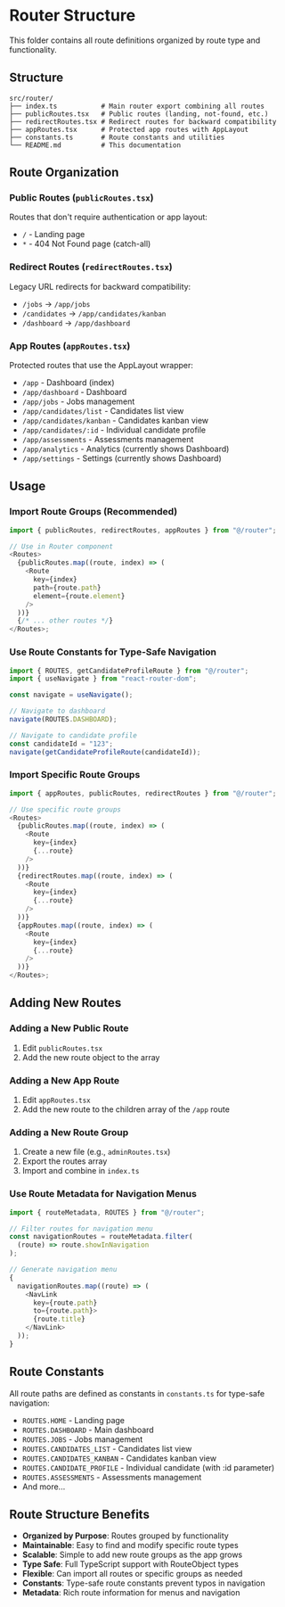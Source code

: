 # Router Structure

This folder contains all route definitions organized by route type and functionality.

## Structure

```
src/router/
├── index.ts           # Main router export combining all routes
├── publicRoutes.tsx   # Public routes (landing, not-found, etc.)
├── redirectRoutes.tsx # Redirect routes for backward compatibility
├── appRoutes.tsx      # Protected app routes with AppLayout
├── constants.ts       # Route constants and utilities
└── README.md          # This documentation
```

## Route Organization

### Public Routes (`publicRoutes.tsx`)

Routes that don't require authentication or app layout:

- `/` - Landing page
- `*` - 404 Not Found page (catch-all)

### Redirect Routes (`redirectRoutes.tsx`)

Legacy URL redirects for backward compatibility:

- `/jobs` → `/app/jobs`
- `/candidates` → `/app/candidates/kanban`
- `/dashboard` → `/app/dashboard`

### App Routes (`appRoutes.tsx`)

Protected routes that use the AppLayout wrapper:

- `/app` - Dashboard (index)
- `/app/dashboard` - Dashboard
- `/app/jobs` - Jobs management
- `/app/candidates/list` - Candidates list view
- `/app/candidates/kanban` - Candidates kanban view
- `/app/candidates/:id` - Individual candidate profile
- `/app/assessments` - Assessments management
- `/app/analytics` - Analytics (currently shows Dashboard)
- `/app/settings` - Settings (currently shows Dashboard)

## Usage

### Import Route Groups (Recommended)

```typescript
import { publicRoutes, redirectRoutes, appRoutes } from "@/router";

// Use in Router component
<Routes>
  {publicRoutes.map((route, index) => (
    <Route
      key={index}
      path={route.path}
      element={route.element}
    />
  ))}
  {/* ... other routes */}
</Routes>;
```

### Use Route Constants for Type-Safe Navigation

```typescript
import { ROUTES, getCandidateProfileRoute } from "@/router";
import { useNavigate } from "react-router-dom";

const navigate = useNavigate();

// Navigate to dashboard
navigate(ROUTES.DASHBOARD);

// Navigate to candidate profile
const candidateId = "123";
navigate(getCandidateProfileRoute(candidateId));
```

### Import Specific Route Groups

```typescript
import { appRoutes, publicRoutes, redirectRoutes } from "@/router";

// Use specific route groups
<Routes>
  {publicRoutes.map((route, index) => (
    <Route
      key={index}
      {...route}
    />
  ))}
  {redirectRoutes.map((route, index) => (
    <Route
      key={index}
      {...route}
    />
  ))}
  {appRoutes.map((route, index) => (
    <Route
      key={index}
      {...route}
    />
  ))}
</Routes>;
```

## Adding New Routes

### Adding a New Public Route

1. Edit `publicRoutes.tsx`
2. Add the new route object to the array

### Adding a New App Route

1. Edit `appRoutes.tsx`
2. Add the new route to the children array of the `/app` route

### Adding a New Route Group

1. Create a new file (e.g., `adminRoutes.tsx`)
2. Export the routes array
3. Import and combine in `index.ts`

### Use Route Metadata for Navigation Menus

```typescript
import { routeMetadata, ROUTES } from "@/router";

// Filter routes for navigation menu
const navigationRoutes = routeMetadata.filter(
  (route) => route.showInNavigation
);

// Generate navigation menu
{
  navigationRoutes.map((route) => (
    <NavLink
      key={route.path}
      to={route.path}>
      {route.title}
    </NavLink>
  ));
}
```

## Route Constants

All route paths are defined as constants in `constants.ts` for type-safe navigation:

- `ROUTES.HOME` - Landing page
- `ROUTES.DASHBOARD` - Main dashboard
- `ROUTES.JOBS` - Jobs management
- `ROUTES.CANDIDATES_LIST` - Candidates list view
- `ROUTES.CANDIDATES_KANBAN` - Candidates kanban view
- `ROUTES.CANDIDATE_PROFILE` - Individual candidate (with :id parameter)
- `ROUTES.ASSESSMENTS` - Assessments management
- And more...

## Route Structure Benefits

- **Organized by Purpose**: Routes grouped by functionality
- **Maintainable**: Easy to find and modify specific route types
- **Scalable**: Simple to add new route groups as the app grows
- **Type Safe**: Full TypeScript support with RouteObject types
- **Flexible**: Can import all routes or specific groups as needed
- **Constants**: Type-safe route constants prevent typos in navigation
- **Metadata**: Rich route information for menus and navigation
